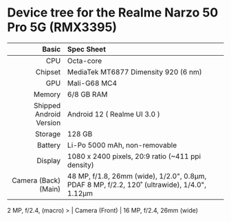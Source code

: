 Device tree for the Realme Narzo 50 Pro 5G (RMX3395)
=================================================

| Basic                   | Spec Sheet                                                                                                                     |
| -----------------------:|:------------------------------------------------------------------------------------------------------------------------------ |
| CPU                     | Octa-core                                                                                                                      |
| Chipset                 | MediaTek MT6877 Dimensity 920 (6 nm)                                                                                                            |
| GPU                     | Mali-G68 MC4                                                                                                                   |
| Memory                  | 6/8 GB RAM                                                                                                                   |
| Shipped Android Version | Android 12 ( Realme UI 3.0 )                                                                                                                           |
| Storage                 | 128 GB                                                                                                                      |
| Battery                 | Li-Po 5000 mAh, non-removable                                                                                           |
| Display                 | 1080 x 2400 pixels, 20:9 ratio (~411 ppi density)                                                                              |
| Camera (Back)(Main)     | 48 MP, f/1.8, 26mm (wide), 1/2.0", 0.8µm, PDAF 8 MP, f/2.2, 120˚ (ultrawide), 1/4.0", 1.12µm
2 MP, f/2.4, (macro)                                                                >
| Camera (Front)          | 16 MP, f/2.4, 26mm (wide)
